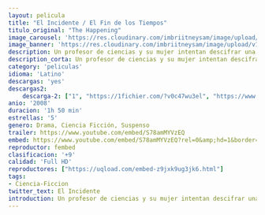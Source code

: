 ```yaml
---
layout: pelicula
title: "El Incidente / El Fin de los Tiempos"
titulo_original: "The Happening"
image_carousel: 'https://res.cloudinary.com/imbriitneysam/image/upload/v1547511390/INCIDENTE-POSTER-min.jpg'
image_banner: 'https://res.cloudinary.com/imbriitneysam/image/upload/v1547511392/INCIDENTE-BANNER-min.jpg'
description: Un profesor de ciencias y su mujer intentan descifrar una serie de sucesos sobrenaturales en los Estados Unidos, que genera comportamientos extraños y suicidios en masa. La pareja trabajará para entender este misterio y luchará por sobrevivir a una gran crisis apocalíptica.
description_corta: Un profesor de ciencias y su mujer intentan descifrar una serie de sucesos sobrenaturales en los Estados Unidos, que genera comportamientos extraños y suicidios en masa. La pareja trabajará para entender este misterio y luchará por sobrevivir a una gran crisis apocalíptica.
category: 'peliculas'
idioma: 'Latino'
descargas: 'yes'
descargas2:
    descarga-2: ["1", "https://1fichier.com/?v0c47wu3el", "https://www.google.com/s2/favicons?domain=www.rapidvideo.com","RapidVideo","https://res.cloudinary.com/imbriitneysam/image/upload/v1541473684/mexico.png", "Latino", "Full HD"]
anio: '2008'
duracion: '1h 50 min'
estrellas: '5'
genero: Drama, Ciencia Ficción, Suspenso
trailer: https://www.youtube.com/embed/S78amMYVzEQ
embed: https://www.youtube.com/embed/S78amMYVzEQ?rel=0&amp;hd=1&border=0&wmode=opaque&enablejsapi=1&modestbranding=1&controls=1&showinfo=1
reproductor: fembed
clasificacion: '+9'
calidad: 'Full HD'
reproductores: ["https://uqload.com/embed-z9jxk9ug3jk6.html"]
tags:
- Ciencia-Ficcion
twitter_text: El Incidente
introduction: Un profesor de ciencias y su mujer intentan descifrar una serie de sucesos sobrenaturales en los Estados Unidos, que genera comportamientos extraños y suicidios en masa. La pareja trabajará para entender este misterio y luchará por sobrevivir a una gran crisis apocalíptica.
---
```












